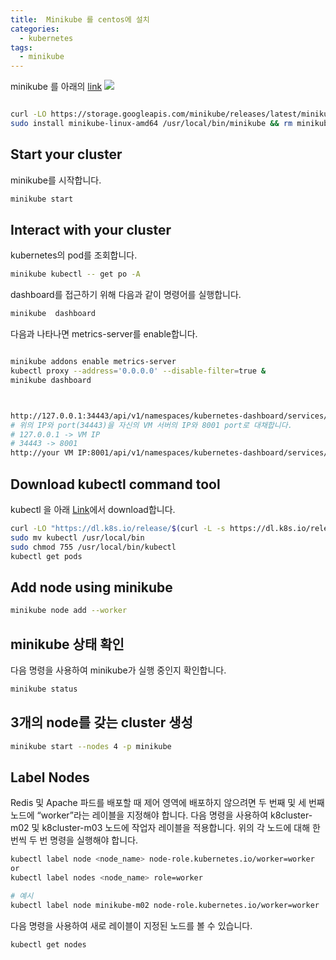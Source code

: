```yaml
---
title:  Minikube 를 centos에 설치
categories:
  - kubernetes
tags: 
  - minikube
---
```


minikube 를 아래의 [link](https://minikube.sigs.k8s.io/docs/start/?arch=%2Flinux%2Fx86-64%2Fstable%2Fbinary+download)
![](img/2024-09-07-13-08-43.png)

<figure style="width: 100%" class="align-center">
  <img src="{{ site.url }}{{ site.baseurl }}/assets/images/k8s/08-download-minikube-for-centos.png" alt="">
  <figcaption></figcaption>
</figure>  

```bash
curl -LO https://storage.googleapis.com/minikube/releases/latest/minikube-linux-amd64
sudo install minikube-linux-amd64 /usr/local/bin/minikube && rm minikube-linux-amd64
```

## Start your cluster
minikube를 시작합니다.  
```bash
minikube start
```

## Interact with your cluster
kubernetes의 pod를 조회합니다.  
```bash
minikube kubectl -- get po -A
```
dashboard를 접근하기 위해 다음과 같이 명령어를 실행합니다.  
```bash
minikube  dashboard
```

다음과 나타나면 metrics-server를 enable합니다. 

<figure style="width: 100%" class="align-center">
  <img src="{{ site.url }}{{ site.baseurl }}/assets/images/k8s/09-dashboard.png" alt="">
  <figcaption></figcaption>
</figure>  

```bash
minikube addons enable metrics-server
kubectl proxy --address='0.0.0.0' --disable-filter=true &
minikube dashboard
```

<figure style="width: 100%" class="align-center">
  <img src="{{ site.url }}{{ site.baseurl }}/assets/images/k8s/10-dashboard-8001-port.png" alt="">
  <figcaption></figcaption>
</figure>  


<figure style="width: 100%" class="align-center">
  <img src="{{ site.url }}{{ site.baseurl }}/assets/images/k8s/11-dashboard.png" alt="">
  <figcaption></figcaption>
</figure>  

```bash
http://127.0.0.1:34443/api/v1/namespaces/kubernetes-dashboard/services/http:kubernetes-dashboard:/proxy/
# 위의 IP와 port(34443)을 자신의 VM 서버의 IP와 8001 port로 대채합니다.
# 127.0.0.1 -> VM IP
# 34443 -> 8001
http://your VM IP:8001/api/v1/namespaces/kubernetes-dashboard/services/http:kubernetes-dashboard:/proxy/

```


## Download kubectl command tool
kubectl 을 아래 [Link](https://kubernetes.io/docs/tasks/tools/)에서 download합니다.  

```bash
curl -LO "https://dl.k8s.io/release/$(curl -L -s https://dl.k8s.io/release/stable.txt)/bin/linux/amd64/kubectl"
sudo mv kubectl /usr/local/bin
sudo chmod 755 /usr/local/bin/kubectl
kubectl get pods
```

## Add node using minikube 
```bash
minikube node add --worker
```

## minikube 상태 확인
다음 명령을 사용하여 minikube가 실행 중인지 확인합니다.
```bash
minikube status
```

## 3개의 node를 갖는 cluster 생성
```bash
minikube start --nodes 4 -p minikube
```

## Label Nodes
Redis 및 Apache 파드를 배포할 때 제어 영역에 배포하지 않으려면 두 번째 및 세 번째 노드에 “worker”라는 레이블을 지정해야 합니다. 다음 명령을 사용하여 k8cluster-m02 및 k8cluster-m03 노드에 작업자 레이블을 적용합니다. 위의 각 노드에 대해 한 번씩 두 번 명령을 실행해야 합니다.

```bash
kubectl label node <node_name> node-role.kubernetes.io/worker=worker
or
kubectl label nodes <node_name> role=worker

# 예시 
kubectl label node minikube-m02 node-role.kubernetes.io/worker=worker
```

다음 명령을 사용하여 새로 레이블이 지정된 노드를 볼 수 있습니다.
```bash
kubectl get nodes
```
<figure style="width: 100%" class="align-center">
  <img src="{{ site.url }}{{ site.baseurl }}/assets/images/k8s/12-labeled-get-nodes.png" alt="">
  <figcaption></figcaption>
</figure>  

